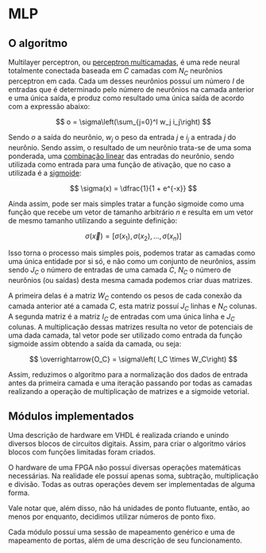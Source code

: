 # MLP

## O algoritmo

Multilayer perceptron, ou [perceptron multicamadas](https://pt.wikipedia.org/wiki/Perceptron_multicamadas), é uma rede neural totalmente conectada baseada em $C$ camadas com $N_C$ neurônios perceptron em cada. Cada um desses neurônios possuí um número $I$ de entradas que é determinado pelo número de neurônios na camada anterior e uma única saída, e produz como resultado uma única saída de acordo com a expressão abaixo:

$$
o = \sigma\left(\sum_{j=0}^I w_j i_j\right)
$$

Sendo $o$ a saída do neurônio, $w_j$ o peso da entrada $j$ e $i_j$ a entrada $j$ do neurônio. Sendo assim, o resultado de um neurônio trata-se de uma soma ponderada, uma [combinação linear](https://pt.wikipedia.org/wiki/Combina%C3%A7%C3%A3o_linear) das entradas do neurônio, sendo utilizada como entrada para uma função de ativação, que no caso a utilizada é a [sigmoide](https://pt.wikipedia.org/wiki/Fun%C3%A7%C3%A3o_sigmoide):

$$
\sigma(x) = \dfrac{1}{1 + e^{-x}}
$$

Ainda assim, pode ser mais simples tratar a função sigmoide como uma função que recebe um vetor de tamanho arbitrário $n$ e resulta em um vetor de mesmo tamanho utilizando a seguinte definição:

$$
\sigma(\vec{x}) = [\sigma(x_1), \sigma(x_2), \ldots, \sigma(x_n)]
$$

Isso torna o processo mais simples pois, podemos tratar as camadas como uma única entidade por si só, e não como um conjunto de neurônios, assim sendo $J_C$ o número de entradas de uma camada $C$, $N_C$ o número de neurônios (ou saídas) desta mesma camada podemos criar duas matrizes.

A primeira delas é a matriz $W_C$ contendo os pesos de cada conexão da camada anterior até a camada $C$, esta matriz possuí $J_C$ linhas e $N_C$ colunas. A segunda matriz é a matriz $I_C$ de entradas com uma única linha e $J_C$ colunas. A multiplicação dessas matrizes resulta no vetor de potenciais de uma dada camada, tal vetor pode ser utilizado como entrada da função sigmoide assim obtendo a saída da camada, ou seja:

$$
\overrightarrow{O_C} = \sigma\left( I_C \times W_C\right)
$$

Assim, reduzimos o algoritmo para a normalização dos dados de entrada antes da primeira camada e uma iteração passando por todas as camadas realizando a operação de multiplicação de matrizes e a sigmoide vetorial.

## Módulos implementados

Uma descrição de hardware em VHDL é realizada criando e unindo diversos blocos de circuitos digitais. Assim, para criar o algoritmo vários blocos com funções limitadas foram criados.

O hardware de uma FPGA não possuí diversas operações matemáticas necessárias. Na realidade ele possuí apenas soma, subtração, multiplicação e divisão. Todas as outras operações devem ser implementadas de alguma forma.

Vale notar que, além disso, não há unidades de ponto flutuante, então, ao menos por enquanto, decidimos utilizar números de ponto fixo.

Cada módulo possuí uma sessão de mapeamento genérico e uma de mapeamento de portas, além de uma descrição de seu funcionamento.

